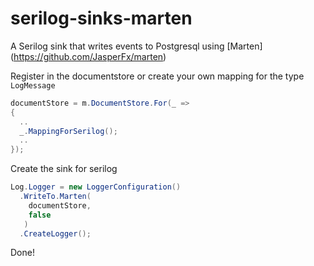 # serilog-sinks-marten
A Serilog sink that writes events to Postgresql using [Marten] (https://github.com/JasperFx/marten)

Register in the documentstore or create your own mapping for the type `LogMessage`
```csharp
documentStore = m.DocumentStore.For(_ =>
{
  ..
  _.MappingForSerilog();
  ..
});
```

Create the sink for serilog
```csharp
Log.Logger = new LoggerConfiguration()
  .WriteTo.Marten(
    documentStore, 
    false
   )
  .CreateLogger();
```

Done!
